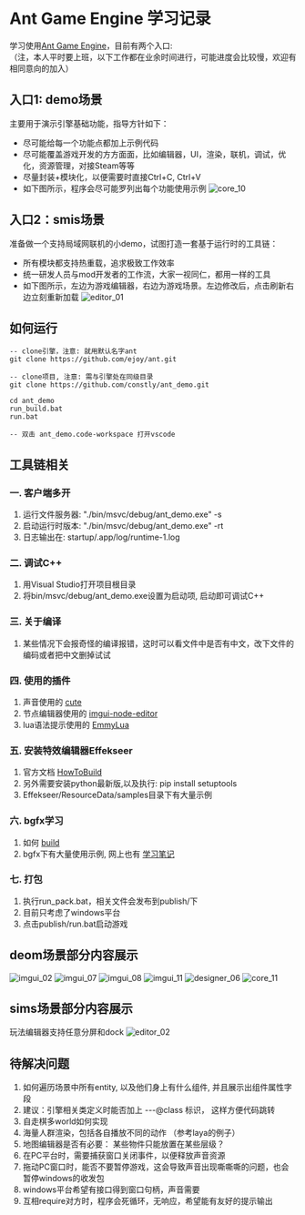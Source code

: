 # Ant Game Engine 学习记录
学习使用[Ant Game Engine](https://github.com/ejoy/ant)，目前有两个入口:  
（注，本人平时要上班，以下工作都在业余时间进行，可能进度会比较慢，欢迎有相同意向的加入）
## 入口1: demo场景 
主要用于演示引擎基础功能，指导方针如下：
* 尽可能给每一个功能点都加上示例代码
* 尽可能覆盖游戏开发的方方面面，比如编辑器，UI，渲染，联机，调试，优化，资源管理，对接Steam等等
* 尽量封装+模块化，以便需要时直接Ctrl+C, Ctrl+V
* 如下图所示，程序会尽可能罗列出每个功能使用示例
![core_10](./img/core_10.png)

## 入口2：smis场景
准备做一个支持局域网联机的小demo，试图打造一套基于运行时的工具链：
* 所有模块都支持热重载，追求极致工作效率
* 统一研发人员与mod开发者的工作流，大家一视同仁，都用一样的工具
* 如下图所示，左边为游戏编辑器，右边为游戏场景。左边修改后，点击刷新右边立刻重新加载
![editor_01](./img/editor_01.png)

## 如何运行
```
-- clone引擎，注意: 就用默认名字ant
git clone https://github.com/ejoy/ant.git   

-- clone项目, 注意: 需与引擎处在同级目录
git clone https://github.com/constly/ant_demo.git

cd ant_demo
run_build.bat
run.bat 

-- 双击 ant_demo.code-workspace 打开vscode
```

## 工具链相关
### 一. 客户端多开
1. 运行文件服务器: "./bin/msvc/debug/ant_demo.exe" -s
2. 启动运行时版本: "./bin/msvc/debug/ant_demo.exe" -rt
3. 日志输出在: startup/.app/log/runtime-1.log

### 二. 调试C++
1. 用Visual Studio打开项目根目录
2. 将bin/msvc/debug/ant_demo.exe设置为启动项, 启动即可调试C++

### 三. 关于编译
1. 某些情况下会报奇怪的编译报错，这时可以看文件中是否有中文，改下文件的编码或者把中文删掉试试

### 四. 使用的插件
1. 声音使用的 [cute](https://github.com/RandyGaul/cute_headers)
2. 节点编辑器使用的 [imgui-node-editor](https://github.com/thedmd/imgui-node-editor.git)
2. lua语法提示使用的 [EmmyLua](https://github.com/EmmyLua/IntelliJ-EmmyLua)

### 五. 安装特效编辑器Effekseer  
1. 官方文档 [HowToBuild](https://github.com/effekseer/Effekseer/blob/master/docs/Development/HowToBuild.md)  
2. 另外需要安装python最新版,以及执行: pip install setuptools
3. Effekseer/ResourceData/samples目录下有大量示例

### 六. bgfx学习
1. 如何 [build](https://github.com/bkaradzic/bgfx/blob/master/docs/build.rst)
2. bgfx下有大量使用示例, 网上也有 [学习笔记](https://hinageshi01.github.io/2022/05/30/bgfx/)

### 七. 打包
1. 执行run_pack.bat，相关文件会发布到publish/下
2. 目前只考虑了windows平台
3. 点击publish/run.bat启动游戏

## deom场景部分内容展示
![imgui_02](./img/imgui_02.png)
![imgui_07](./img/imgui_07.png)
![imgui_08](./img/imgui_08.png)
![imgui_11](./img/imgui_11.png)
![designer_06](./img/designer_06.png)
![core_11](./img/core_11.png)

## sims场景部分内容展示
玩法编辑器支持任意分屏和dock
![editor_02](./img/editor_02.png)



## 待解决问题
1. 如何遍历场景中所有entity, 以及他们身上有什么组件, 并且展示出组件属性字段
2. 建议：引擎相关类定义时能否加上 ---@class 标识， 这样方便代码跳转
3. 自走棋多world如何实现
4. 海量人群渲染，包括各自播放不同的动作 （参考laya的例子）
5. 地图编辑器是否有必要： 某些物件只能放置在某些层级？
6. 在PC平台时，需要捕获窗口关闭事件，以便释放声音资源
7. 拖动PC窗口时，能否不要暂停游戏，这会导致声音出现嘶嘶嘶的问题，也会暂停windows的收发包
8. windows平台希望有接口得到窗口句柄，声音需要
9. 互相require对方时，程序会死循环，无响应，希望能有友好的提示输出

